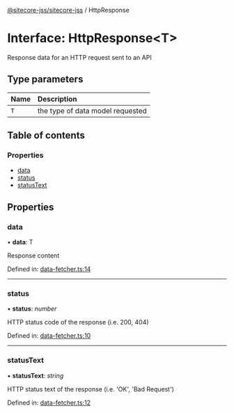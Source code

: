 [@sitecore-jss/sitecore-jss](../README.md) / HttpResponse

# Interface: HttpResponse<T\>

Response data for an HTTP request sent to an API

## Type parameters

| Name | Description |
| :------ | :------ |
| `T` | the type of data model requested |

## Table of contents

### Properties

- [data](httpresponse.md#data)
- [status](httpresponse.md#status)
- [statusText](httpresponse.md#statustext)

## Properties

### data

• **data**: T

Response content

Defined in: [data-fetcher.ts:14](https://github.com/Sitecore/jss/blob/0a475c74/packages/sitecore-jss/src/data-fetcher.ts#L14)

___

### status

• **status**: *number*

HTTP status code of the response (i.e. 200, 404)

Defined in: [data-fetcher.ts:10](https://github.com/Sitecore/jss/blob/0a475c74/packages/sitecore-jss/src/data-fetcher.ts#L10)

___

### statusText

• **statusText**: *string*

HTTP status text of the response (i.e. 'OK', 'Bad Request')

Defined in: [data-fetcher.ts:12](https://github.com/Sitecore/jss/blob/0a475c74/packages/sitecore-jss/src/data-fetcher.ts#L12)
